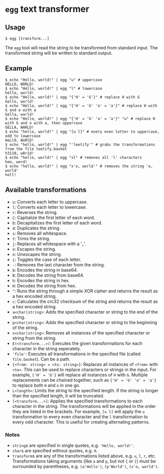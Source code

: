 # `egg` text transformer
## Usage
```shell
$ egg [transform...]
```
The `egg` tool will read the string to be transformed from standard input. The transformed string will be written to standard output.

## Example
```shell
$ echo "Hello, world!" | egg "u" # uppercase
HELLO, WORLD!
$ echo "Hello, world!" | egg "l" # lowercase
hello, world!
$ echo "Hello, world!" | egg "{'H' = 'G'}" # replace H with G
Gello, world!
$ echo "Hello, world!" | egg "{'H' = 'G' 'o' = 'a'}" # replace H with G and o with a
Gella, warld!
$ echo "Hello, world!" | egg "{'H' = 'G' 'o' = 'a'}" "u" # replace H with G and o with a, then uppercase
GELLA, WARLD!
$ echo "hello, world!" | egg "[u l]" # every even letter to uppercase, odd to lowercase
HeLlO, WoRlD!
$ echo "hello, world!" | egg "'leetify'" # grabs the transformations from the file leetify.basket
h3110, w0r1d!
$ echo "hello, world!" | egg "xl" # removes all 'l' characters
heo, word!
$ echo "hello, world!" | egg "x'o, world'" # removes the string 'o, world'
hell!
```
## Available transformations
- `u`: Converts each letter to uppercase.
- `l`: Converts each letter to lowercase.
- `r`: Reverses the string.
- `C`: Capitalize the first letter of each word.
- `D`: Decapitalizes the first letter of each word.
- `d`: Duplicates the string.
- `s`: Removes all whitespace.
- `t`: Trims the string.
- `j`: Replaces all whitespace with a '_'.
- `e`: Escapes the string.
- `n`: Unescapes the string.
- `i`: Toggles the case of each letter.
- `-`: Removes the last character from the string.
- `b`: Encodes the string in base64.
- `B`: Decodes the string from base64.
- `h`: Encodes the string in hex.
- `H`: Decodes the string from hex.
- `^`: Runs the string through a simple XOR cipher and returns the result as a hex encoded string.
- `c`: Calculates the crc32 checksum of the string and returns the result as a hex encoded string.
- `a<char|string>`: Adds the specified character or string to the end of the string.
- `p<char|string>`: Adds the specified character or string to the beginning of the string.
- `x<char|string>`: Removes all instances of the specified character or string from the string.
- `E(<transform...>)`: Executes the given transformations for each character in the string seperately.
- `'file'`: Executes all transformations in the specified file (called `file.basket`). Can be a path.
- `{<from: string> = <to: string>}`: Replaces all instances of `<from>` with `<to>`. This can be used to replace characters or strings in the input. For example, `{'H' = 'G'}` will replace all instances of `H` with `G`. Multiple replacements can be chained together, such as `{'H' = 'G' 'o' = 'a'}` to replace both `H` and `o` in one go.
- `L<length>`: Limits the string to the specified length. If the string is longer than the specified length, it will be truncated.
- `[<transform...>]`: Applies the specified transformations to each character in the string. The transformations will be applied in the order they are listed in the brackets. For example, `[u l]` will apply the `u` transformation to every even character and the `l` transformation to every odd character. This is useful for creating alternating patterns.

### Notes
- `string`s are specified in single quotes, e.g. `'Hello, world!'`.
- `char`s are specified without quotes, e.g. `H`.
- `transform`s are any of the transformations listed above, e.g. `u`, `l`, `r`, etc. Transformations taking arguments (like `a` and `p`, but not `{` or `[`) must be surrounded by parentheses, e.g. `(a'Hello')`, `(p'World')`, `(x'o, world')`.
